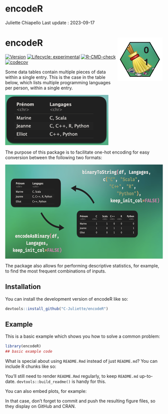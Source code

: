 encodeR
================
Juliette Chiapello
Last update : 2023-09-17

<!-- README.md is generated from README.Rmd. Please edit that file -->

# encodeR <a href="https://github.com/C-Juliette/encodeR"><img src="man/figures/logo_encodeR.png" align="right" height="138" /></a>

<!-- badges: start -->

[![Version](https://img.shields.io/badge/Version-0.0.1-blue.svg)](https://github.com/C-Juliette/encodeR)
[![Lifecycle:
experimental](https://img.shields.io/badge/lifecycle-experimental-orange.svg)](https://lifecycle.r-lib.org/articles/stages.html#experimental)
[![R-CMD-check](https://github.com/C-Juliette/encodeR/actions/workflows/R-CMD-check.yaml/badge.svg)](https://github.com/C-Juliette/encodeR/actions/workflows/R-CMD-check.yaml)
[![codecov](https://codecov.io/gh/C-Juliette/encodeR/graph/badge.svg?token=3ALAGITL3E)](https://codecov.io/gh/C-Juliette/encodeR)
<!-- badges: end -->

Some data tables contain multiple pieces of data within a single entry.
This is the case in the table below, which lists multiple programming
languages per person, within a single entry.

<a href="https://github.com/C-Juliette/encodeR"><img src="man/figures/exp1.png" align="center" height="160" /></a>

The purpose of this package is to facilitate one-hot encoding for easy
conversion between the following two formats:

<a href="https://github.com/C-Juliette/encodeR"><img src="man/figures/exp2.png" align="center" height="300" /></a>

The package also allows for performing descriptive statistics, for
example, to find the most frequent combinations of inputs.

## Installation

You can install the development version of encodeR like so:

``` r
devtools::install_github("C-Juliette/encodeR")
```

## Example

This is a basic example which shows you how to solve a common problem:

``` r
library(encodeR)
## basic example code
```

What is special about using `README.Rmd` instead of just `README.md`?
You can include R chunks like so:

You’ll still need to render `README.Rmd` regularly, to keep `README.md`
up-to-date. `devtools::build_readme()` is handy for this.

You can also embed plots, for example:

In that case, don’t forget to commit and push the resulting figure
files, so they display on GitHub and CRAN.
